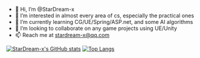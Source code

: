 - 👋 Hi, I’m @StarDream-x
- 👀 I’m interested in almost every area of cs, especially the practical ones
- 🌱 I’m currently learning CG/UE/Spring/ASP.net, and some AI algorithms
- 💞️ I’m looking to collaborate on any game projects using UE/Unity
- 📫 Reach me at stardream-x@qq.com

[![StarDream-x's GitHub stats](https://github-readme-stats.vercel.app/api?username=StarDream-x&show_icons=true&theme=tokyonight)](https://github.com/anuraghazra/github-readme-stats)
[![Top Langs](https://github-readme-stats.vercel.app/api/top-langs/?username=StarDream-x&layout=compact&theme=tokyonight)](https://github.com/anuraghazra/github-readme-stats)

<!---
StarDream-x/StarDream-x is a ✨ special ✨ repository because its `README.md` (this file) appears on your GitHub profile.
You can click the Preview link to take a look at your changes.
--->
